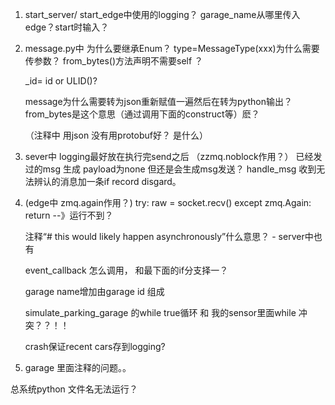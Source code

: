 1. start_server/ start_edge中使用的logging？
    garage_name从哪里传入edge？start时输入？

2. message.py中 为什么要继承Enum？
    type=MessageType(xxx)为什么需要传参数？
    from_bytes()方法声明不需要self ？

    _id= id or ULID()?

    message为什么需要转为json重新赋值一遍然后在转为python输出？  from_bytes是这个意思（通过调用下面的construct等）麽？

    （注释中 用json 没有用protobuf好？ 是什么）

3. sever中 logging最好放在执行完send之后
    （zzmq.noblock作用？）
    已经发过的msg 生成 payload为none 但还是会生成msg发送？
    handle_msg 收到无法辨认的消息加一条if record disgard。

4. (edge中 zmq.again作用？)
        try:
        raw = socket.recv()
    except zmq.Again:
        return  --》运行不到？

    注释“# this would likely happen asynchronously”什么意思？   -  server中也有

    event_callback 怎么调用， 和最下面的if分支择一？

    garage name增加由garage id 组成

    simulate_parking_garage 的while true循环 和  我的sensor里面while 冲突？？！！

    crash保证recent cars存到logging?

5. garage 里面注释的问题。。

总系统python 文件名无法运行？